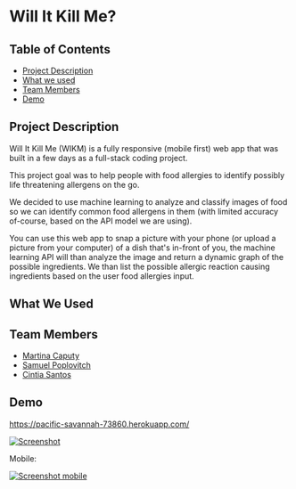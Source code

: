 # Will It Kill Me?

## Table of Contents

* [Project Description](#desc)
* [What we used](#tech)
* [Team Members](#team-members)
* [Demo](#demo)

## <a name="dec"></a> Project Description

Will It Kill Me (WIKM) is a fully responsive (mobile first) web app that was built in a few days as a full-stack coding project.

This project goal was to help people with food allergies to identify possibly life threatening allergens on the go.

We decided to use machine learning to analyze and classify images of food so we can identify common food allergens in them (with limited accuracy of-course, based on the API model we are using).

You can use this web app to snap a picture with your phone (or upload a picture from your computer) of a dish that's in-front of you, the machine learning API will than analyze the image and return a dynamic graph of the possible ingredients. We than list the possible allergic reaction causing ingredients based on the user food allergies input.

## <a name="tech"></a>What We Used

## <a name="team-members"></a>Team Members

* [Martina Caputy](https://github.com/mecaputy/)
* [Samuel Poplovitch](https://github.com/sam-pop/)
* [Cintia Santos](https://github.com/CintiaSantos/)

## <a name="demo"></a>Demo
https://pacific-savannah-73860.herokuapp.com/

[![Screenshot](https://s8.postimg.cc/ud4ca3xmd/ezgif.com-optimize.gif)](https://pacific-savannah-73860.herokuapp.com/)

Mobile:

[![Screenshot mobile](https://s8.postimg.cc/wpcc82klx/WIKM_mobile.png)](https://pacific-savannah-73860.herokuapp.com/)
